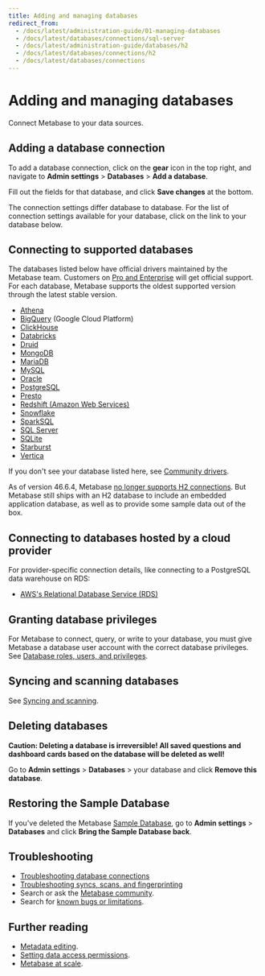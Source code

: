 ```yaml
---
title: Adding and managing databases
redirect_from:
  - /docs/latest/administration-guide/01-managing-databases
  - /docs/latest/databases/connections/sql-server
  - /docs/latest/administration-guide/databases/h2
  - /docs/latest/databases/connections/h2
  - /docs/latest/databases/connections
---
```


# Adding and managing databases

Connect Metabase to your data sources.

## Adding a database connection

To add a database connection, click on the **gear** icon in the top right, and navigate to **Admin settings** > **Databases** > **Add a database**.

Fill out the fields for that database, and click **Save changes** at the bottom.

The connection settings differ database to database. For the list of connection settings available for your database, click on the link to your database below.

## Connecting to supported databases

The databases listed below have official drivers maintained by the Metabase team. Customers on [Pro and Enterprise](https://www.metabase.com/pricing/) will get official support. For each database, Metabase supports the oldest supported version through the latest stable version.

- [Athena](./connections/athena.md)
- [BigQuery](./connections/bigquery.md) (Google Cloud Platform)
- [ClickHouse](./connections/clickhouse.md)
- [Databricks](./connections/databricks.md)
- [Druid](./connections/druid.md)
- [MongoDB](./connections/mongodb.md)
- [MariaDB](./connections/mariadb.md)
- [MySQL](./connections/mysql.md)
- [Oracle](./connections/oracle.md)
- [PostgreSQL](./connections/postgresql.md)
- [Presto](./connections/presto.md)
- [Redshift (Amazon Web Services)](./connections/redshift.md)
- [Snowflake](./connections/snowflake.md)
- [SparkSQL](./connections/sparksql.md)
- [SQL Server](./connections/sql-server.md)
- [SQLite](./connections/sqlite.md)
- [Starburst](./connections/starburst.md)
- [Vertica](./connections/vertica.md)

If you don't see your database listed here, see [Community drivers](../developers-guide/community-drivers.md).

As of version 46.6.4, Metabase [no longer supports H2 connections](https://www.metabase.com/blog/vulnerability-post-mortem). But Metabase still ships with an H2 database to include an embedded application database, as well as to provide some sample data out of the box.

## Connecting to databases hosted by a cloud provider

For provider-specific connection details, like connecting to a PostgreSQL data warehouse on RDS:

- [AWS's Relational Database Service (RDS)](./connections/aws-rds.md)

## Granting database privileges

For Metabase to connect, query, or write to your database, you must give Metabase a database user account with the correct database privileges. See [Database roles, users, and privileges](./users-roles-privileges.md).

## Syncing and scanning databases

See [Syncing and scanning](./sync-scan.md).

## Deleting databases

**Caution: Deleting a database is irreversible! All saved questions and dashboard cards based on the database will be deleted as well!**

Go to **Admin settings** > **Databases** > your database and click **Remove this database**.

## Restoring the Sample Database

If you've deleted the Metabase [Sample Database](https://www.metabase.com/glossary/sample-database), go to **Admin settings** > **Databases** and click **Bring the Sample Database back**.

## Troubleshooting

- [Troubleshooting database connections](../troubleshooting-guide/db-connection.md)
- [Troubleshooting syncs, scans, and fingerprinting](../troubleshooting-guide/sync-fingerprint-scan.md)
- Search or ask the [Metabase community](https://discourse.metabase.com/).
- Search for [known bugs or limitations](../troubleshooting-guide/known-issues.md).

## Further reading

- [Metadata editing](../data-modeling/metadata-editing.md).
- [Setting data access permissions](../permissions/data.md).
- [Metabase at scale](https://www.metabase.com/learn/metabase-basics/administration/administration-and-operation/metabase-at-scale).
